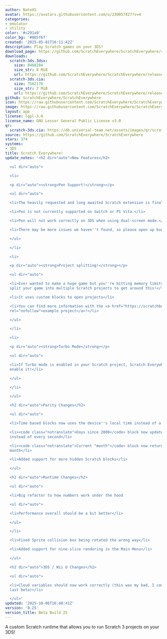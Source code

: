 ```yaml
---
author: NateXS
avatar: https://avatars.githubusercontent.com/u/230057427?v=4
categories:
- emulator
- utility
color: '#c291a9'
color_bg: '#805f6f'
created: '2025-05-01T16:11:42Z'
description: Play Scratch games on your 3DS!
download_page: https://github.com/ScratchEverywhere/ScratchEverywhere/releases
downloads:
  scratch-3ds.3dsx:
    size: 8468284
    size_str: 8 MiB
    url: https://github.com/ScratchEverywhere/ScratchEverywhere/releases/download/0.25/scratch-3ds.3dsx
  scratch-3ds.cia:
    size: 7562176
    size_str: 7 MiB
    url: https://github.com/ScratchEverywhere/ScratchEverywhere/releases/download/0.25/scratch-3ds.cia
github: ScratchEverywhere/ScratchEverywhere
icon: https://raw.githubusercontent.com/ScratchEverywhere/ScratchEverywhere/refs/heads/main/gfx/icon.png
image: https://raw.githubusercontent.com/ScratchEverywhere/ScratchEverywhere/refs/heads/main/gfx/logo.png
layout: app
license: lgpl-3.0
license_name: GNU Lesser General Public License v3.0
qr:
  scratch-3ds.cia: https://db.universal-team.net/assets/images/qr/scratch-3ds-cia.png
source: https://github.com/ScratchEverywhere/ScratchEverywhere
stars: 374
systems:
- 3DS
title: Scratch Everywhere!
update_notes: '<h2 dir="auto">New Features</h2>

  <ul dir="auto">

  <li>

  <p dir="auto"><strong>Pen Support!</strong></p>

  <ul dir="auto">

  <li>The heavily requested and long awaited Scratch extension is finally here!</li>

  <li>Pen is not currently supported on Switch or PS Vita.</li>

  <li>Pen will not work correctly on 3DS when using dual-screen mode.</li>

  <li>There may be more issues we haven''t found, so please open up bug reports!</li>

  </ul>

  </li>

  <li>

  <p dir="auto"><strong>Project splitting!</strong></p>

  <ul dir="auto">

  <li>Ever wanted to make a huge game but you''re hitting memory limits? Now you can
  split your game into multiple Scratch projects to get around this!</li>

  <li>It uses custom blocks to open projects</li>

  <li>You can find more information with the <a href="https://scratchbox.grady.link/project/twStEkSKjQaH"
  rel="nofollow">example project</a>!</li>

  </ul>

  </li>

  <li>

  <p dir="auto"><strong>Turbo Mode</strong></p>

  <ul dir="auto">

  <li>If Turbo mode is enabled in your Scratch project, Scratch Everywhere! will also
  enable it!</li>

  </ul>

  </li>

  </ul>

  <h2 dir="auto">Parity Changes</h2>

  <ul dir="auto">

  <li>Time based blocks now uses the device''s local time instead of a set time zone</li>

  <li><code class="notranslate">Days since 2000</code> block now updates every millisecond
  instead of every second</li>

  <li><code class="notranslate">Current "month"</code> block now returns the correct
  month</li>

  <li>Added support for more hidden Scratch blocks</li>

  </ul>

  <h2 dir="auto">Runtime Changes</h2>

  <ul dir="auto">

  <li>Big refactor to how numbers work under the hood

  <ul dir="auto">

  <li>Performance overall should be a bit better</li>

  </ul>

  </li>

  <li>Fixed Sprite collision box being rotated the wrong way</li>

  <li>Added support for nine-slice rendering in the Main Menu</li>

  </ul>

  <h2 dir="auto">3DS / Wii U Changes</h2>

  <ul dir="auto">

  <li>Cloud variables should now work correctly (this was my bad, I compiled it wrong
  last beta)</li>

  </ul>'
updated: '2025-10-06T16:40:41Z'
version: '0.25'
version_title: Beta Build 25
---
```

A custom Scratch runtime that allows you to run Scratch 3 projects on your 3DS!